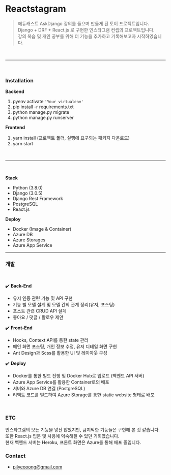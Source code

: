 # **Reactstagram**

> 에듀캐스트 AskDjango 강의를 들으며 만들게 된 토이 프로젝트입니다.  
> Django + DRF + React.js 로 구현한 인스타그램 컨셉의 프로젝트입니다.  
> 강의 복습 및 개인 공부를 위해 더 기능을 추가하고 기록해보고자 시작하였습니다.  
<br />

----------
<br />

### **Installation**
**Backend**
  1. pyenv activate `'Your virtualenv'`
  2. pip install -r requirements.txt
  3. python manage.py migrate
  4. python manage.py runserver 

**Frontend**
1. yarn install (프로젝트 폴더, 실행에 요구되는 패키지 다운로드)
2. yarn start
<br />

--------
<br />

**Stack**
- Python (3.8.0)
- Django (3.0.5)
- Django Rest Framework
- PostgreSQL
- React.js

**Deploy**
- Docker (Image & Container)
- Azure DB
- Azure Storages
- Azure App Service

-------


### 개발
<br />

✔️ **Back-End**

- 유저 인증 관련 기능 및 API 구현
- 기능 별 모델 설계 및 모델 간의 관계 정리(유저, 포스팅)
- 포스트 관련 CRUD API 설계
- 좋아요 / 댓글 / 팔로우 제안

✔️ **Front-End**

- Hooks, Context API를 통한 state 관리
- 메인 화면 포스팅, 개인 정보 수정, 유저 디테일 화면 구현
- Ant Design과 Scss를 활용한 UI 및 레이아웃 구성

✔️ **Deploy**

- Docker를 통한 빌드 진행 및 Docker Hub로 업로드 (백엔드 API 서버)
- Azure App Service를 활용한 Container로의 배포
- 서버와 Azure DB 연결 (PostgreSQL)
- 리액트 코드를 빌드하여 Azure Storage를 통한 static website 형태로 배포
<br />

### ETC
인스타그램의 모든 기능을 넣진 않았지만, 큼지막한 기능들은 구현해 본 것 같습니다.  
또한 React.js 입문 및 사용에 익숙해질 수 있던 기회였습니다.  
현재 백엔드 서버는 Heroku, 프론트 화면은 Azure를 통해 배포 중입니다.  




### **Contact**
- pilyeooong@gmail.com
